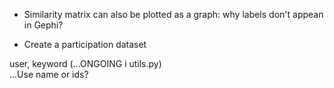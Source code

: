 * Similarity matrix can also be plotted as a graph: why labels don't appean in Gephi?

* Create a participation dataset

user, keyword
(...ONGOING i utils.py)  
...Use name or ids?


